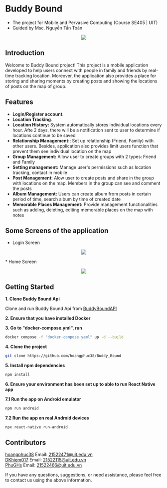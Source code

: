 # Buddy Bound
* The project for Mobile and Pervasive Computing (Course SE405 | UIT)
* Guided by Msc. Nguyễn Tấn Toàn
<p align="center">
<img src="https://res.cloudinary.com/dzvruudmw/image/upload/v1735231702/MapLocation_mpvhnd.jpg" />
</p>
 
## Introduction
Welcome to Buddy Bound project! This project is a mobile application developed to help users connect with people in family and friends by real-time tracking location. Moreover, the application also provides a place for storing and sharing moments by creating posts and showing the locations of posts on the map of group.   
## Features
* **Login/Register account**.
* **Location Tracking**.
* **Location History:** System automatically stores individual locations every hour. Afte 2 days, there will be a notification sent to user to determine if locations continue to be saved
* **Relationship Management:**: Set up relationship (Friend, Family) with other users. Besides, application also provides limit users function that prevent them see individual location on the map
* **Group Management:** Allow user to create groups with 2 types: Friend and Family
* **Setting management:** Manage user's permissions such as location tracking, contact in mobile
* **Post Management:** Alow user to create posts and share in the group with locations on the map. Members in the group can see and comment the posts
* **Album Management:** Users can create album from posts in certain period of time, search album by time of created date
* **Memorable Places Management:** Provide management functionalities such as adding, deleting, editing memorable places on the map with notes
## Some Screens of the application
* Login Screen
<p align="center">
<img src="https://res.cloudinary.com/dzvruudmw/image/upload/v1735233711/LoginScreen_rkvin1.png" />
</p>
* Home Screen
<p align="center">
<img src="https://res.cloudinary.com/dzvruudmw/image/upload/v1735233698/HomeScreen_o3j1eq.jpg" />
</p>
 
## Getting Started
**1. Clone Buddy Bound Api**  

Clone and run Buddy Bound Api from [BuddyBoundAPI](https://github.com/hoangphuc38/PlantStoreAPI.git)  

**2. Ensure that you have installed Docker**

**3. Go to "docker-compose.yml", run** 
```bash
docker compose -f "docker-compose.yaml" up -d --build
```
**4. Clone the project**
```bash
git clone https://github.com/hoangphuc38/Buddy_Bound
```
**5. Install npm dependencies**
```bash
npm install
```
**6. Ensure your environment has been set up to able to run React Native app**

**7.1 Run the app on Android emulator**
```bash
npm run android
```

**7.2 Run the app on real Android devices**
```bash
npx react-native run-android
```
## Contributors
[hoangphuc38](https://github.com/hoangphuc38) Email: 21522471@uit.edu.vn  
[DKhiem017](https://github.com/DKhiem017) Email: 21522115@uit.edu.vn  
[PhuGHs](https://github.com/PhuGHs) Email: 21522466@uit.edu.vn

If you have any questions, suggestions, or need assistance, please feel free to contact us using the above information.
